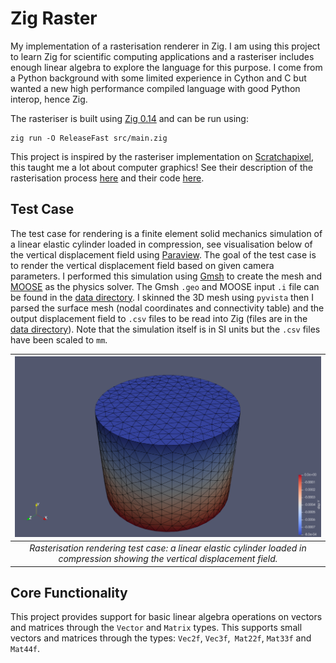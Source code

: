 # Zig Raster
My implementation of a rasterisation renderer in Zig. I am using this project to learn Zig for scientific computing applications and a rasteriser includes enough linear algebra to explore the language for this purpose. I come from a Python background with some limited experience in Cython and C but wanted a new high performance compiled language with good Python interop, hence Zig.

The rasteriser is built using [Zig 0.14](https://ziglang.org/download/) and can be run using:
```shell
zig run -O ReleaseFast src/main.zig
```

This project is inspired by the rasteriser implementation on [Scratchapixel](https://www.scratchapixel.com/index.html), this taught me a lot about computer graphics! See their description of the rasterisation process [here](https://www.scratchapixel.com/lessons/3d-basic-rendering/rasterization-practical-implementation/overview-rasterization-algorithm.html) and their code [here](https://github.com/scratchapixel/scratchapixel-code/tree/main/rasterization-practical-implementation).

## Test Case
The test case for rendering is a finite element solid mechanics simulation of a linear elastic cylinder loaded in compression, see visualisation below of the vertical displacement field using [Paraview](https://www.paraview.org/). The goal of the test case is to render the vertical displacement field based on given camera parameters. I performed this simulation using [Gmsh](https://gmsh.info/) to create the mesh and [MOOSE](https://mooseframework.inl.gov/) as the physics solver. The Gmsh `.geo` and MOOSE input `.i` file can be found in the [data directory](https://github.com/ScepticalRabbit/zigraster/tree/main/data). I skinned the 3D mesh using `pyvista` then I parsed the surface mesh (nodal coordinates and connectivity table) and the output displacement field to `.csv` files to be read into Zig (files are in the [data directory](https://github.com/ScepticalRabbit/zigraster/tree/main/data)). Note that the simulation itself is in SI units but the `.csv` files have been scaled to `mm`.

|![fig_test_case_cylinder](images/testcase_cylinder_mesh1_dispy.png)|
|:--:|
|*Rasterisation rendering test case: a linear elastic cylinder loaded in compression showing the vertical displacement field.*|

## Core Functionality
This project provides support for basic linear algebra operations on vectors and matrices through the `Vector` and `Matrix` types. This supports small vectors and matrices through the types: `Vec2f`, `Vec3f`,` Mat22f`, `Mat33f` and `Mat44f`.